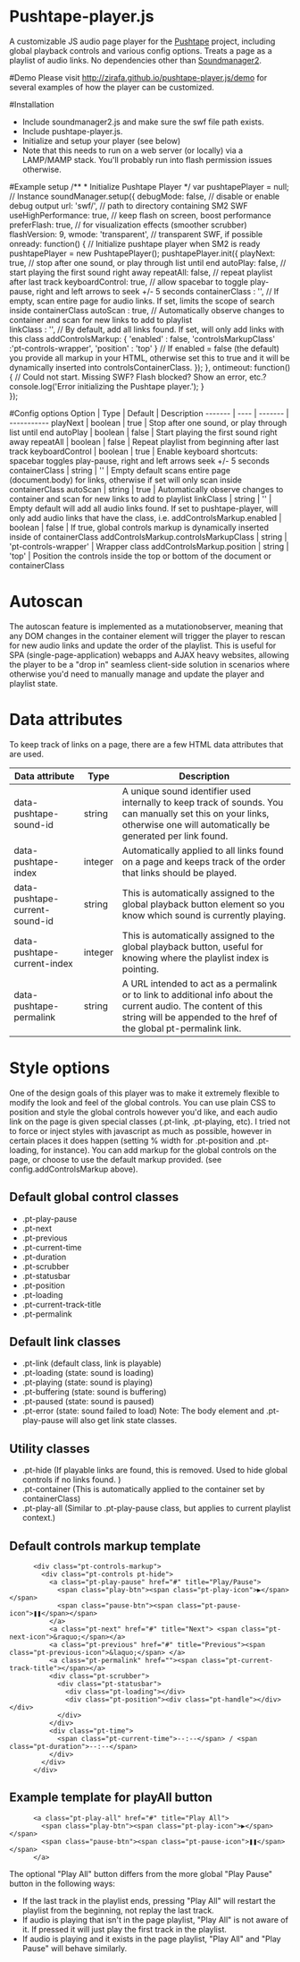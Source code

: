 Pushtape-player.js
===============

A customizable JS audio page player for the [Pushtape](http://www.pushtape.com) project, including global playback controls and various config options. Treats a page as a playlist of audio links. No dependencies other than [Soundmanager2](http://www.schillmania.com/projects/soundmanager2). 

#Demo
Please visit http://zirafa.github.io/pushtape-player.js/demo for several examples of how the player can be customized.

#Installation
- Include soundmanager2.js and make sure the swf file path exists.
- Include pushtape-player.js.
- Initialize and setup your player (see below)
- Note that this needs to run on a web server (or locally) via a LAMP/MAMP stack. You'll probably run into flash permission issues otherwise.
 
#Example setup
    /**
     * Initialize Pushtape Player
     */
    var pushtapePlayer = null; // Instance
    soundManager.setup({
      debugMode: false,   // disable or enable debug output
      url: 'swf/',       // path to directory containing SM2 SWF
      useHighPerformance: true, // keep flash on screen, boost performance
      preferFlash: true, // for visualization effects (smoother scrubber)
      flashVersion: 9,
      wmode: 'transparent', // transparent SWF, if possible
      onready: function() {
        // Initialize pushtape player when SM2 is ready
        pushtapePlayer = new PushtapePlayer();
        pushtapePlayer.init({
          playNext: true, // stop after one sound, or play through list until end
          autoPlay: false,  // start playing the first sound right away
          repeatAll: false, // repeat playlist after last track
          keyboardControl: true, // allow spacebar to toggle play-pause, right and left arrows to seek +/- 5 seconds
          containerClass : '', // If empty, scan entire page for audio links. If set, limits the scope of search inside containerClass
          autoScan : true, // Automatically observe changes to container and scan for new links to add to playlist       
          linkClass : '', // By default, add all links found. If set, will only add links with this class 
          addControlsMarkup: {
            'enabled' : false, 
            'controlsMarkupClass' :'pt-controls-wrapper',
            'position' : 'top'
          } // If enabled =  false (the default) you provide all markup in your HTML, otherwise set this to true and it will be dynamically inserted into controlsContainerClass.
        });
      },
      ontimeout: function() {
        // Could not start. Missing SWF? Flash blocked? Show an error, etc.?
        console.log('Error initializing the Pushtape player.');
      }  
    });


#Config options
Option  | Type | Default | Description
------- | ---- | ------- | -----------
playNext  | boolean | true  | Stop after one sound, or play through list until end
autoPlay  | boolean | false | Start playing the first sound right away
repeatAll | boolean | false | Repeat playlist from beginning after last track
keyboardControl | boolean | true | Enable keyboard shortcuts: spacebar toggles play-pause, right and left arrows seek +/- 5 seconds
containerClass | string | '' | Empty default scans entire page (document.body) for links, otherwise if set will only scan inside containerClass 
autoScan | string | true | Automatically observe changes to container and scan for new links to add to playlist
linkClass | string | '' | Empty default will add all audio links found. If set to pushtape-player, will only add audio links that have the class, i.e. <a class="pushtape-player" href="file.mp3"></a>
addControlsMarkup.enabled | boolean | false | If true, global controls markup is dynamically inserted inside of containerClass
addControlsMarkup.controlsMarkupClass | string | 'pt-controls-wrapper' | Wrapper class 
addControlsMarkup.position | string | 'top' | Position the controls inside the top or bottom of the document or containerClass
  
# Autoscan  
The autoscan feature is implemented as a mutationobserver, meaning that any DOM changes in the container element will trigger the player to rescan for new audio links and update the order of the playlist. This is useful for SPA (single-page-application) webapps and AJAX heavy websites, allowing the player to be a "drop in" seamless client-side solution in scenarios where otherwise you'd need to manually manage and update the player and playlist state.

# Data attributes
To keep track of links on a page, there are a few HTML data attributes that are used.

Data attribute | Type | Description
-------------- | ---- | ------------
data-pushtape-sound-id | string | A unique sound identifier used internally to keep track of sounds. You can manually set this on your links, otherwise one will automatically be generated per link found.
data-pushtape-index | integer | Automatically applied to all links found on a page and keeps track of the order that links should be played. 
data-pushtape-current-sound-id | string | This is automatically assigned to the global playback button element so you know which sound is currently playing.
data-pushtape-current-index | integer | This is automatically assigned to the global playback button, useful for knowing where the playlist index is pointing.
data-pushtape-permalink | string | A URL intended to act as a permalink or to link to additional info about the current audio. The content of this string will be appended to the href of the global pt-permalink link.

# Style options
One of the design goals of this player was to make it extremely flexible to modify the look and feel of the global controls. You can use plain CSS to position and style the global controls however you'd like, and each audio link on the page is given special classes (.pt-link, .pt-playing, etc). I tried not to force or inject styles with javascript as much as possible, however in certain places it does happen (setting % width for .pt-position and .pt-loading, for instance).
You can add markup for the global controls on the page, or choose to use the default markup provided. (see config.addControlsMarkup above). 

## Default global control classes
- .pt-play-pause
- .pt-next
- .pt-previous
- .pt-current-time
- .pt-duration
- .pt-scrubber
- .pt-statusbar
- .pt-position
- .pt-loading
- .pt-current-track-title
- .pt-permalink

## Default link classes 
- .pt-link (default class, link is playable)
- .pt-loading (state: sound is loading)
- .pt-playing (state: sound is playing)
- .pt-buffering (state: sound is buffering)
- .pt-paused (state: sound is paused)
- .pt-error (state: sound failed to load)
Note: The body element and .pt-play-pause will also get link state classes.


## Utility classes
- .pt-hide (If playable links are found, this is removed. Used to hide global controls if no links found. )
- .pt-container (This is automatically applied to the container set by containerClass)
- .pt-play-all (Similar to .pt-play-pause class, but applies to current playlist context.)

## Default controls markup template
          <div class="pt-controls-markup">
            <div class="pt-controls pt-hide">
              <a class="pt-play-pause" href="#" title="Play/Pause">
                <span class="play-btn"><span class="pt-play-icon">▶</span></span>
                <span class="pause-btn"><span class="pt-pause-icon">❚❚</span></span>
              </a>
              <a class="pt-next" href="#" title="Next"> <span class="pt-next-icon">&raquo;</span></a>
              <a class="pt-previous" href="#" title="Previous"><span class="pt-previous-icon">&laquo;</span> </a>
              <a class="pt-permalink" href=""><span class="pt-current-track-title"></span></a>          
              <div class="pt-scrubber">
                <div class="pt-statusbar">  
                  <div class="pt-loading"></div>  
                  <div class="pt-position"><div class="pt-handle"></div></div>  
                </div>
              </div>
              <div class="pt-time">
                <span class="pt-current-time">--:--</span> / <span class="pt-duration">--:--</span>
              </div>
            </div>
          </div>

## Example template for playAll button
          <a class="pt-play-all" href="#" title="Play All">
            <span class="play-btn"><span class="pt-play-icon">▶</span></span>
            <span class="pause-btn"><span class="pt-pause-icon">❚❚</span></span>
          </a>
          
The optional "Play All" button differs from the more global "Play Pause" button in the following ways:
- If the last track in the playlist ends, pressing "Play All" will restart the playlist from the beginning, not replay the last track.
- If audio is playing that isn't in the page playlist, "Play All" is not aware of it. If pressed it will just play the first track in the playlist.
- If audio is playing and it exists in the page playlist, "Play All" and "Play Pause" will behave similarly.




